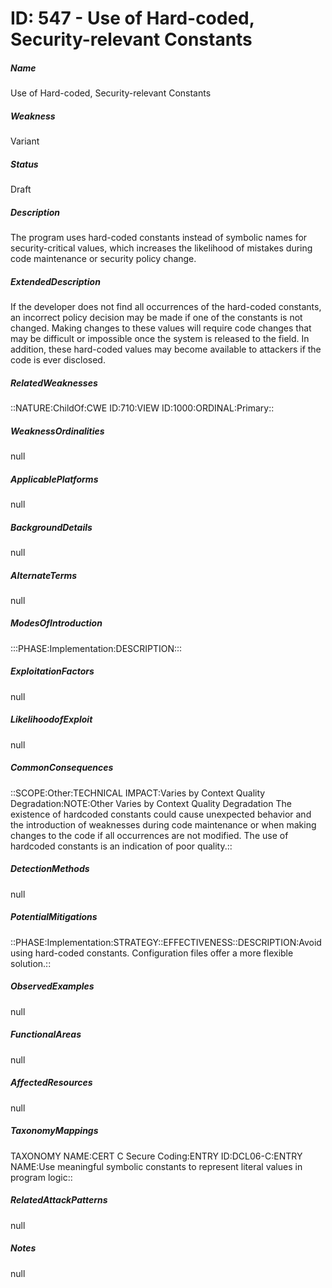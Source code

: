 # ID: 547 - Use of Hard-coded, Security-relevant Constants
<h5>Name</h5>Use of Hard-coded, Security-relevant Constants
<h5>Weakness</h5>Variant
<h5>Status</h5>Draft
<h5>Description</h5>The program uses hard-coded constants instead of symbolic names for security-critical values, which increases the likelihood of mistakes during code maintenance or security policy change.
<h5>ExtendedDescription</h5>If the developer does not find all occurrences of the hard-coded constants, an incorrect policy decision may be made if one of the constants is not changed. Making changes to these values will require code changes that may be difficult or impossible once the system is released to the field. In addition, these hard-coded values may become available to attackers if the code is ever disclosed.
<h5>RelatedWeaknesses</h5>::NATURE:ChildOf:CWE ID:710:VIEW ID:1000:ORDINAL:Primary::
<h5>WeaknessOrdinalities</h5>null
<h5>ApplicablePlatforms</h5>null
<h5>BackgroundDetails</h5>null
<h5>AlternateTerms</h5>null
<h5>ModesOfIntroduction</h5>:::PHASE:Implementation:DESCRIPTION:::
<h5>ExploitationFactors</h5>null
<h5>LikelihoodofExploit</h5>null
<h5>CommonConsequences</h5>::SCOPE:Other:TECHNICAL IMPACT:Varies by Context Quality Degradation:NOTE:Other Varies by Context Quality Degradation The existence of hardcoded constants could cause unexpected behavior and the introduction of weaknesses during code maintenance or when making changes to the code if all occurrences are not modified. The use of hardcoded constants is an indication of poor quality.::
<h5>DetectionMethods</h5>null
<h5>PotentialMitigations</h5>::PHASE:Implementation:STRATEGY::EFFECTIVENESS::DESCRIPTION:Avoid using hard-coded constants. Configuration files offer a more flexible solution.::
<h5>ObservedExamples</h5>null
<h5>FunctionalAreas</h5>null
<h5>AffectedResources</h5>null
<h5>TaxonomyMappings</h5>TAXONOMY NAME:CERT C Secure Coding:ENTRY ID:DCL06-C:ENTRY NAME:Use meaningful symbolic constants to represent literal values in program logic::
<h5>RelatedAttackPatterns</h5>null
<h5>Notes</h5>null

